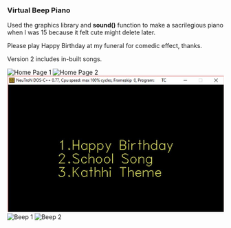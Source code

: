 ### Virtual Beep Piano

Used the graphics library and **sound()** function to make a sacrilegious piano when I was 15 because it felt cute might delete later.

Please play Happy Birthday at my funeral for comedic effect, thanks. 

Version 2 includes in-built songs. 


![Home Page 1](demo/Home1.jpg)
![Home Page 2](demo/Home2.jpg)
![Menu](demo/Menu.jpg)
![Beep 1](demo/beep1.jpg)
![Beep 2](demo/beep2.jpg)

